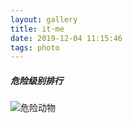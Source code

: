 ```yaml
---
layout: gallery
title: it·me
date: 2019-12-04 11:15:46
tags: photo
---
```

##### 危险级别排行
<!-- more -->
![危险动物](https://ww3.sinaimg.cn/mw690/6b8f5d9cjw1egxdvt2ferj20hs0qon0w.jpg)
